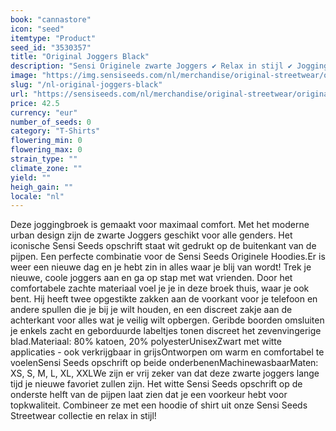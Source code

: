 ```yaml
---
book: "cannastore"
icon: "seed"
itemtype: "Product"
seed_id: "3530357"
title: "Original Joggers Black"
description: "Sensi Originele zwarte Joggers ✔ Relax in stijl ✔ Joggingbroek van topkwaliteit ✔ Iconisch Sensi Seeds opschrift ✔ Unisex ✔ Maten XS - XXL."
image: "https://img.sensiseeds.com/nl/merchandise/original-streetwear/original-joggers-black-image.png"
slug: "/nl-original-joggers-black"
url: "https://sensiseeds.com/nl/merchandise/original-streetwear/original-joggers-black?a_aid=cannastore"
price: 42.5
currency: "eur"
number_of_seeds: 0
category: "T-Shirts"
flowering_min: 0
flowering_max: 0
strain_type: ""
climate_zone: ""
yield: ""
heigh_gain: ""
locale: "nl"
---
```

Deze joggingbroek is gemaakt voor maximaal comfort. Met het moderne urban design zijn de zwarte Joggers geschikt voor alle genders. Het iconische Sensi Seeds opschrift staat wit gedrukt op de buitenkant van de pijpen. Een perfecte combinatie voor de Sensi Seeds Originele Hoodies.Er is weer een nieuwe dag en je hebt zin in alles waar je blij van wordt! Trek je nieuwe, coole joggers aan en ga op stap met wat vrienden. Door het comfortabele zachte materiaal voel je je in deze broek thuis, waar je ook bent. Hij heeft twee opgestikte zakken aan de voorkant voor je telefoon en andere spullen die je bij je wilt houden, en een discreet zakje aan de achterkant voor alles wat je veilig wilt opbergen. Geribde boorden omsluiten je enkels zacht en geborduurde labeltjes tonen discreet het zevenvingerige blad.Materiaal: 80% katoen, 20% polyesterUnisexZwart met witte applicaties - ook verkrijgbaar in grijsOntworpen om warm en comfortabel te voelenSensi Seeds opschrift op beide onderbenenMachinewasbaarMaten: XS, S, M, L, XL, XXLWe zijn er vrij zeker van dat deze zwarte joggers lange tijd je nieuwe favoriet zullen zijn. Het witte Sensi Seeds opschrift op de onderste helft van de pijpen laat zien dat je een voorkeur hebt voor topkwaliteit. Combineer ze met een hoodie of shirt uit onze Sensi Seeds Streetwear collectie en relax in stijl!
